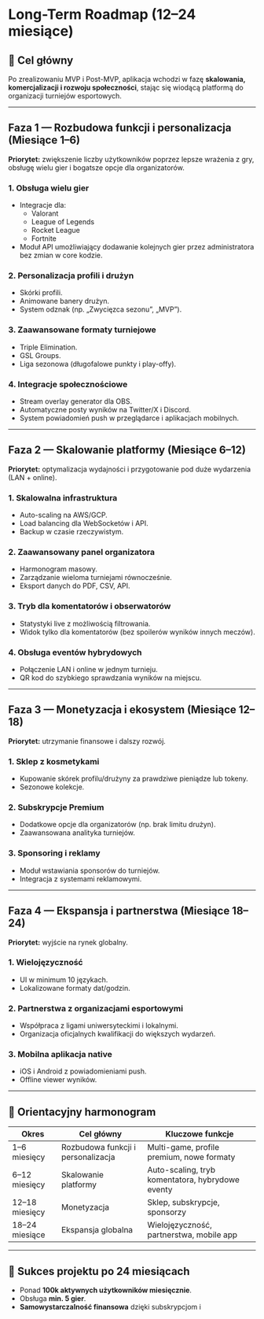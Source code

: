 # Long-Term Roadmap (12–24 miesiące)

## 🎯 Cel główny
Po zrealizowaniu MVP i Post-MVP, aplikacja wchodzi w fazę **skalowania, komercjalizacji i rozwoju społeczności**, stając się wiodącą platformą do organizacji turniejów esportowych.

---

## Faza 1 — Rozbudowa funkcji i personalizacja (Miesiące 1–6)
**Priorytet:** zwiększenie liczby użytkowników poprzez lepsze wrażenia z gry, obsługę wielu gier i bogatsze opcje dla organizatorów.

### 1. Obsługa wielu gier
- Integracje dla:
  - Valorant
  - League of Legends
  - Rocket League
  - Fortnite
- Moduł API umożliwiający dodawanie kolejnych gier przez administratora bez zmian w core kodzie.

### 2. Personalizacja profili i drużyn
- Skórki profili.
- Animowane banery drużyn.
- System odznak (np. „Zwycięzca sezonu”, „MVP”).

### 3. Zaawansowane formaty turniejowe
- Triple Elimination.
- GSL Groups.
- Liga sezonowa (długofalowe punkty i play-offy).

### 4. Integracje społecznościowe
- Stream overlay generator dla OBS.
- Automatyczne posty wyników na Twitter/X i Discord.
- System powiadomień push w przeglądarce i aplikacjach mobilnych.

---

## Faza 2 — Skalowanie platformy (Miesiące 6–12)
**Priorytet:** optymalizacja wydajności i przygotowanie pod duże wydarzenia (LAN + online).

### 1. Skalowalna infrastruktura
- Auto-scaling na AWS/GCP.
- Load balancing dla WebSocketów i API.
- Backup w czasie rzeczywistym.

### 2. Zaawansowany panel organizatora
- Harmonogram masowy.
- Zarządzanie wieloma turniejami równocześnie.
- Eksport danych do PDF, CSV, API.

### 3. Tryb dla komentatorów i obserwatorów
- Statystyki live z możliwością filtrowania.
- Widok tylko dla komentatorów (bez spoilerów wyników innych meczów).

### 4. Obsługa eventów hybrydowych
- Połączenie LAN i online w jednym turnieju.
- QR kod do szybkiego sprawdzania wyników na miejscu.

---

## Faza 3 — Monetyzacja i ekosystem (Miesiące 12–18)
**Priorytet:** utrzymanie finansowe i dalszy rozwój.

### 1. Sklep z kosmetykami
- Kupowanie skórek profilu/drużyny za prawdziwe pieniądze lub tokeny.
- Sezonowe kolekcje.

### 2. Subskrypcje Premium
- Dodatkowe opcje dla organizatorów (np. brak limitu drużyn).
- Zaawansowana analityka turniejów.

### 3. Sponsoring i reklamy
- Moduł wstawiania sponsorów do turniejów.
- Integracja z systemami reklamowymi.

---

## Faza 4 — Ekspansja i partnerstwa (Miesiące 18–24)
**Priorytet:** wyjście na rynek globalny.

### 1. Wielojęzyczność
- UI w minimum 10 językach.
- Lokalizowane formaty dat/godzin.

### 2. Partnerstwa z organizacjami esportowymi
- Współpraca z ligami uniwersyteckimi i lokalnymi.
- Organizacja oficjalnych kwalifikacji do większych wydarzeń.

### 3. Mobilna aplikacja native
- iOS i Android z powiadomieniami push.
- Offline viewer wyników.

---

## 📅 Orientacyjny harmonogram
| Okres | Cel główny | Kluczowe funkcje |
|-------|-----------|------------------|
| 1–6 miesięcy | Rozbudowa funkcji i personalizacja | Multi-game, profile premium, nowe formaty |
| 6–12 miesięcy | Skalowanie platformy | Auto-scaling, tryb komentatora, hybrydowe eventy |
| 12–18 miesięcy | Monetyzacja | Sklep, subskrypcje, sponsorzy |
| 18–24 miesiące | Ekspansja globalna | Wielojęzyczność, partnerstwa, mobile app |

---

## 🎯 Sukces projektu po 24 miesiącach
- Ponad **100k aktywnych użytkowników miesięcznie**.
- Obsługa **min. 5 gier**.
- **Samowystarczalność finansowa** dzięki subskrypcjom i
